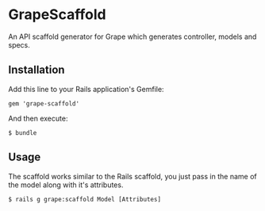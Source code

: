 # GrapeScaffold

An API scaffold generator for Grape which generates controller, models and specs.

## Installation

Add this line to your Rails application's Gemfile:

    gem 'grape-scaffold'

And then execute:

    $ bundle

## Usage
  The scaffold works similar to the Rails scaffold, you just pass in the name of the model along with it's attributes.

    $ rails g grape:scaffold Model [Attributes]

